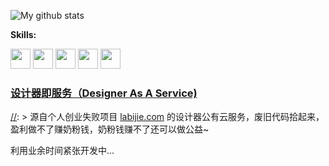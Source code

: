 ![My github stats](https://github-readme-stats.vercel.app/api?username=endink&show_icons=true&theme=tokyonight)

**Skills:**  

<code><img height="32" width="32" src="https://unpkg.com/simple-icons@v3/icons/java.svg" /></code>
<code><img height="32" width="32" src="https://unpkg.com/simple-icons@v3/icons/csharp.svg" /></code>
<code><img height="32" width="32" src="https://unpkg.com/simple-icons@v3/icons/kotlin.svg" /></code>
<code><img height="32" width="32" src="https://unpkg.com/simple-icons@v3/icons/typescript.svg" /></code>
<code><img height="32" width="32" src="https://unpkg.com/simple-icons@v3/icons/go.svg" /></code>

### [设计器即服务（Designer As A Service)](https://github.com/endink/daas)

[//]: > 源自个人创业失败项目 [labijie.com](https://labijie.com "蜡笔街") 的设计器公有云服务，废旧代码拾起来，盈利做不了赚奶粉钱，奶粉钱赚不了还可以做公益~

[//]: ![设计器预览](https://github.com/endink/daas/raw/main/designer.gif)

利用业余时间紧张开发中...

